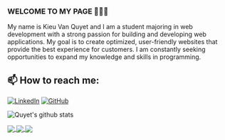 ### WELCOME TO MY PAGE 👋👋👋
My name is Kieu Van Quyet and I am a student majoring in web development with a strong passion for building and developing web applications. My goal is to create optimized, user-friendly websites that provide the best experience for customers. I am constantly seeking opportunities to expand my knowledge and skills in programming.<br>
## 📫 How to reach me: 

[![LinkedIn](https://i.stack.imgur.com/gVE0j.png)](https://www.linkedin.com/in/kieu-van-quyet-2b042831a/)
[![GitHub](https://i.stack.imgur.com/tskMh.png)](https://github.com/kieuvanquyet)



![Quyet's github stats](https://github-readme-stats.vercel.app/api?username=kieuvanquyet&show_icons=true&theme=tokyonight&hide=contribs,prs,issues)



<a href="https://github.com/kieuvanquyet/Ecommerce_Laravel">
  <img align="center" src="https://github-readme-stats.vercel.app/api/pin/?username=kieuvanquyet&repo=Ecommerce_Laravel&theme=radical" />
</a>

<a href="https://github.com/kieuvanquyet/Ecommerce_Cosmetic">
  <img align="center" src="https://github-readme-stats.vercel.app/api/pin/?username=kieuvanquyet&repo=Ecommerce_Cosmetic&theme=merko" />
</a>

<a href="https://github.com/kieuvanquyet/shop_nuoc_hoa">
  <img align="center" src="https://github-readme-stats.vercel.app/api/pin/?username=kieuvanquyet&repo=shop_nuoc_hoa&theme=cobalt" />
</a>



